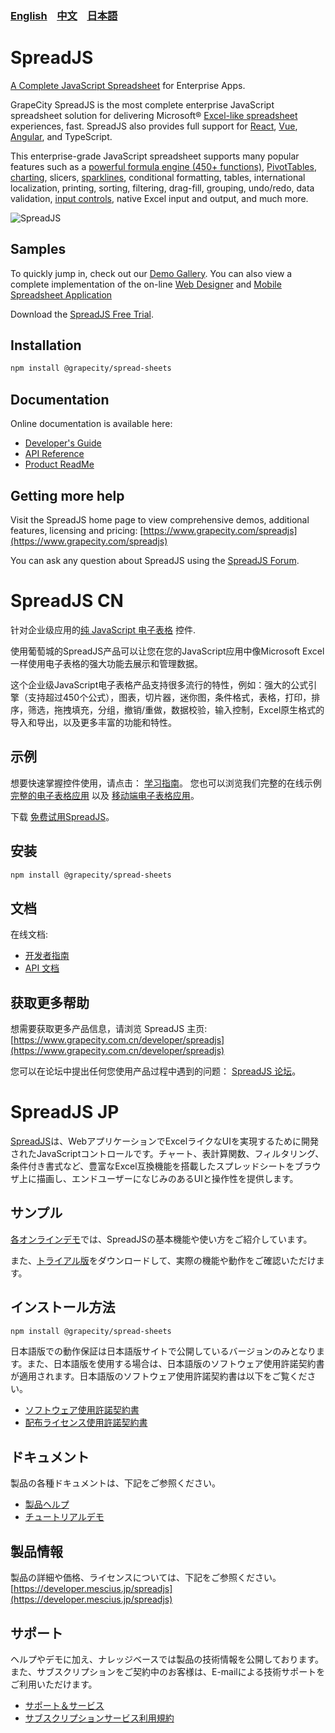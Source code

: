 ### [English](#spreadjs) &nbsp;&nbsp;&nbsp;[中文](#spreadjs-cn)  &nbsp;&nbsp;&nbsp;[日本語](#spreadjs-jp) 
# SpreadJS
[A Complete JavaScript Spreadsheet](https://www.grapecity.com/spreadjs?utm_source=NPM&utm_medium=SP&utm_campaign=SpreadJS-NPM-Main-Listing) for Enterprise Apps.

GrapeCity SpreadJS is the most complete enterprise JavaScript spreadsheet solution for delivering Microsoft® [Excel-like spreadsheet](https://www.grapecity.com/spreadjs/javascript-excel-features?utm_source=NPM&utm_medium=SP&utm_campaign=SpreadJS-NPM-Main-Listing) experiences, fast. SpreadJS also provides full support for [React](https://www.grapecity.com/spreadjs/react-spreadsheet-components?utm_source=NPM&utm_medium=SP&utm_campaign=SpreadJS-NPM-Main-Listing), [Vue](https://www.grapecity.com/spreadjs/vue-spreadsheet-components?utm_source=NPM&utm_medium=SP&utm_campaign=SpreadJS-NPM-Main-Listing), [Angular](https://www.grapecity.com/spreadjs/angular-spreadsheet-components?utm_source=NPM&utm_medium=SP&utm_campaign=SpreadJS-NPM-Main-Listing), and TypeScript.
 
This enterprise-grade JavaScript spreadsheet supports many popular features such as a [powerful formula engine (450+ functions)](https://www.grapecity.com/spreadjs/javascript-excel-calculations?utm_source=NPM&utm_medium=SP&utm_campaign=SpreadJS-NPM-Main-Listing), [PivotTables](https://www.grapecity.com/spreadjs/javascript-excel-spreadsheet-pivot-table?utm_source=NPM&utm_medium=SP&utm_campaign=SpreadJS-NPM-Main-Listing), [charting](https://www.grapecity.com/spreadjs/javascript-chart-components?utm_source=NPM&utm_medium=SP&utm_campaign=SpreadJS-NPM-Main-Listing), slicers, [sparklines](https://www.grapecity.com/spreadjs/javascript-sparkline-charts?utm_source=NPM&utm_medium=SP&utm_campaign=SpreadJS-NPM-Main-Listing), conditional formatting, tables, international localization, printing, sorting, filtering, drag-fill, grouping, undo/redo, data validation, [input controls](https://www.grapecity.com/spreadjs/javascript-spreadsheet-cell-types?utm_source=NPM&utm_medium=SP&utm_campaign=SpreadJS-NPM-Main-Listing), native Excel input and output, and much more.


![SpreadJS](https://grapecitycontentcdn.azureedge.net/external/spread/npm/SJS-npmjs-Global-5-01.png)
## Samples

To quickly jump in, check out our [Demo Gallery](https://www.grapecity.com/spreadjs/demos/).
You can also view a complete implementation of the on-line [Web Designer](https://www.grapecity.com/spreadjs/designer/) and [Mobile Spreadsheet Application](https://www.grapecity.com/spreadjs/spreadsheet/)

Download the [SpreadJS Free Trial](https://www.grapecity.com/spreadjs/download).

## Installation
```sh
npm install @grapecity/spread-sheets
```

## Documentation
Online documentation is available here:
- [Developer's Guide](https://www.grapecity.com/spreadjs/docs/overview)
- [API Reference](https://www.grapecity.com/spreadjs/api)
- [Product ReadMe](https://www.grapecity.com/spreadjs/docs/rnotes)

## Getting more help
Visit the SpreadJS home page to view comprehensive demos, additional features, licensing and pricing:
[https://www.grapecity.com/spreadjs](https://www.grapecity.com/spreadjs)

You can ask any question about SpreadJS using the [SpreadJS Forum](https://www.grapecity.com/forums/spreadjs).


# SpreadJS CN

针对企业级应用的[纯 JavaScript 电子表格](https://www.grapecity.com.cn/developer/spreadjs) 控件.

使用葡萄城的SpreadJS产品可以让您在您的JavaScript应用中像Microsoft Excel一样使用电子表格的强大功能去展示和管理数据。

这个企业级JavaScript电子表格产品支持很多流行的特性，例如：强大的公式引擎（支持超过450个公式），图表，切片器，迷你图，条件格式，表格，打印，排序，筛选，拖拽填充，分组，撤销/重做，数据校验，输入控制，Excel原生格式的导入和导出，以及更多丰富的功能和特性。

## 示例

想要快速掌握控件使用，请点击： [学习指南](https://demo.grapecity.com.cn/spreadjs/SpreadJSTutorial/)。
您也可以浏览我们完整的在线示例 [完整的电子表格应用](https://demo.grapecity.com.cn/SpreadJS/WebDesigner/content/index.html) 以及 [移动端电子表格应用](https://demo.grapecity.com.cn/spreadjs/mobilesample/)。

下载 [免费试用SpreadJS](https://www.grapecity.com.cn/developer/spreadjs/download)。

## 安装
```sh
npm install @grapecity/spread-sheets
```

## 文档
在线文档:
- [开发者指南](https://demo.grapecity.com.cn/spreadjs/help/docs/)
- [API 文档](https://demo.grapecity.com.cn/spreadjs/help/api/)

## 获取更多帮助
想需要获取更多产品信息，请浏览 SpreadJS 主页:
[https://www.grapecity.com.cn/developer/spreadjs](https://www.grapecity.com.cn/developer/spreadjs)

您可以在论坛中提出任何您使用产品过程中遇到的问题： [SpreadJS 论坛](https://gcdn.grapecity.com.cn/forum.php?mod=forumdisplay&fid=232)。


# SpreadJS JP
[SpreadJS](https://developer.mescius.jp/spreadjs)は、WebアプリケーションでExcelライクなUIを実現するために開発されたJavaScriptコントロールです。チャート、表計算関数、フィルタリング、条件付き書式など、豊富なExcel互換機能を搭載したスプレッドシートをブラウザ上に描画し、エンドユーザーになじみのあるUIと操作性を提供します。

## サンプル
[各オンラインデモ](https://developer.mescius.jp/spreadjs#demo)では、SpreadJSの基本機能や使い方をご紹介しています。

また、[トライアル版](https://developer.mescius.jp/download#javascript)をダウンロードして、実際の機能や動作をご確認いただけます。

## インストール方法
```sh
npm install @grapecity/spread-sheets
```
日本語版での動作保証は日本語版サイトで公開しているバージョンのみとなります。また、日本語版を使用する場合は、日本語版のソフトウェア使用許諾契約書が適用されます。日本語版のソフトウェア使用許諾契約書は以下をご覧ください。
- [ソフトウェア使用許諾契約書](https://docs.mescius.jp/license/spread/spread-js-developmentlicense.pdf)
- [配布ライセンス使用許諾契約書](https://docs.mescius.jp/license/spread/spread-js-distributionlicense.pdf)

## ドキュメント
製品の各種ドキュメントは、下記をご参照ください。
- [製品ヘルプ](https://demo.mescius.jp/spreadjs/docs/overview)
- [チュートリアルデモ](https://demo.mescius.jp/spreadjs/demos/)

## 製品情報
製品の詳細や価格、ライセンスについては、下記をご参照ください。  
[https://developer.mescius.jp/spreadjs](https://developer.mescius.jp/spreadjs)

## サポート
ヘルプやデモに加え、ナレッジベースでは製品の技術情報を公開しております。また、サブスクリプションをご契約中のお客様は、E-mailによる技術サポートをご利用いただけます。
- [サポート＆サービス](https://developer.mescius.jp/support)
- [サブスクリプションサービス利用規約](https://docs.mescius.jp/license/spread/spread-js-subscriptionservice.pdf)
